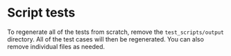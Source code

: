 # Script tests
To regenerate all of the tests from scratch, remove the `test_scripts/output` directory.  All of the
test cases will then be regenerated.  You can also remove individual files as needed.